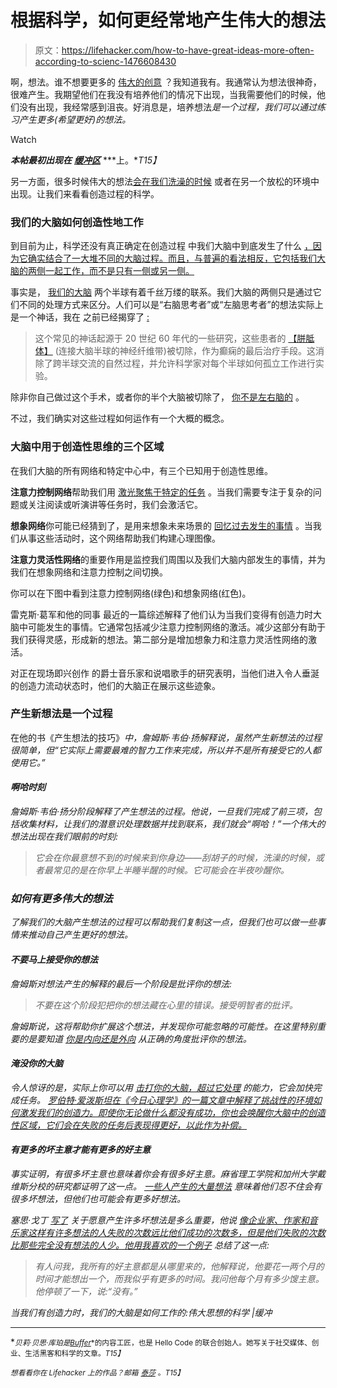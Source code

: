 # 根据科学，如何更经常地产生伟大的想法

> 原文：<https://lifehacker.com/how-to-have-great-ideas-more-often-according-to-scienc-1476608430>

啊，想法。谁不想要更多的 [伟大的创意](http://blog.bufferapp.com/why-we-have-our-best-ideas-in-the-shower-the-science-of-creativity) ？我知道我有。我通常认为想法很神奇，很难产生。我期望他们在我没有培养他们的情况下出现，当我需要他们的时候，他们没有出现，我经常感到沮丧。好消息是，培养想法*是一个过程，我们可以通过练习产生更多(希望更好)的想法。*

Watch

***本帖最初出现在*** [***缓冲区***](http://blog.bufferapp.com/how-to-produce-more-great-ideas-according-to-science) ***上。**T15】*

另一方面，很多时候伟大的想法[会在我们洗澡的时候](http://blog.bufferapp.com/why-we-have-our-best-ideas-in-the-shower-the-science-of-creativity) 或者在另一个放松的环境中出现。让我们来看看创造过程的科学。

### 我们的大脑如何创造性地工作

到目前为止，科学还没有真正确定在创造过程 中我们大脑中到底发生了什么 [，因为它确实结合了一大堆不同的大脑过程。而且，与普遍的看法相反，它包括我们大脑的两侧一起工作，而不是只有一侧或另一侧。](http://blog.bufferapp.com/the-power-of-shutting-down-your-senses-how-to-boost-your-creativity-and-have-a-clear-mind)

事实是， [我们的大脑](https://lifehacker.com/nine-stubborn-brain-myths-that-just-wont-die-debunked-5867049) 两个半球有着千丝万缕的联系。我们大脑的两侧只是通过它们不同的处理方式来区分。人们可以是“右脑思考者”或“左脑思考者”的想法实际上是一个神话，我在 之前已经揭穿了 [:](http://blog.bufferapp.com/introverts-and-extroverts-what-they-are-and-how-to-get-along-with-everyone)

> 这个常见的神话起源于 20 世纪 60 年代的一些研究，这些患者的 [【胼胝体】](http://en.wikipedia.org/wiki/Corpus_callosum) (连接大脑半球的神经纤维带)被切除，作为癫痫的最后治疗手段。这消除了跨半球交流的自然过程，并允许科学家对每个半球如何孤立工作进行实验。

除非你自己做过这个手术，或者你的半个大脑被切除了， [你不是左右脑的](http://blog.bufferapp.com/introverts-and-extroverts-what-they-are-and-how-to-get-along-with-everyone) 。

不过，我们确实对这些过程如何运作有一个大概的概念。

### 大脑中用于创造性思维的三个区域

在我们大脑的所有网络和特定中心中，有三个已知用于创造性思维。

**注意力控制网络**帮助我们用 [激光聚焦于特定的任务](http://blog.bufferapp.com/how-to-focus-better-and-concentrate-better-lessons-from-a-lion-tamer) 。当我们需要专注于复杂的问题或关注阅读或听演讲等任务时，我们会激活它。

**想象网络**你可能已经猜到了，是用来想象未来场景的 [回忆过去发生的事情](http://blog.bufferapp.com/how-to-never-forget-the-name-of-someone-you-just-met-the-science-of-memorization) 。当我们从事这些活动时，这个网络帮助我们构建心理图像。

**注意力灵活性网络**的重要作用是监控我们周围以及我们大脑内部发生的事情，并为我们在想象网络和注意力控制之间切换。

你可以在下图中看到注意力控制网络(绿色)和想象网络(红色)。

雷克斯·葛军和他的同事 最近的一篇综述解释了他们认为当我们变得有创造力时大脑中可能发生的事情。它通常包括减少注意力控制网络的激活。减少这部分有助于我们获得灵感，形成新的想法。第二部分是增加想象力和注意力灵活性网络的激活。

对正在现场即兴创作 的爵士音乐家和说唱歌手的研究表明，当他们进入令人垂涎的创造力流动状态时，他们的大脑正在展示这些迹象。

### 产生新想法是一个过程

在他的书《产生想法的技巧》[](https://www.amazon.com/dp/0071410945?asc_campaign=InlineText&asc_refurl=https://lifehacker.com/how-to-have-great-ideas-more-often-according-to-scienc-1476608430&asc_source=&linkCode=ogi&psc=1&smid=ATVPDKIKX0DER&tag=kinjalifehackerlink-20&th=1)*中，詹姆斯·韦伯·扬解释说，虽然产生新想法的过程很简单，但“它实际上需要最难的智力工作来完成，所以并不是所有接受它的人都使用它。”*

#### *啊哈时刻*

*詹姆斯·韦伯·扬分阶段解释了产生想法的过程。他说，一旦我们完成了前三项，包括收集材料，让我们的潜意识处理数据并找到联系，我们就会“啊哈！”一个伟大的想法出现在我们眼前的时刻:*

> *它会在你最意想不到的时候来到你身边——刮胡子的时候，洗澡的时候，或者最常见的是在你早上半睡半醒的时候。它可能会在半夜吵醒你。*

### *如何有更多伟大的想法*

*了解我们的大脑产生想法的过程可以帮助我们复制这一点，但我们也可以做一些事情来推动自己产生更好的想法。*

#### *不要马上接受你的想法*

*詹姆斯对想法产生的解释的最后一个阶段是批评你的想法:*

> *不要在这个阶段犯把你的想法藏在心里的错误。接受明智者的批评。*

*詹姆斯说，这将帮助你扩展这个想法，并发现你可能忽略的可能性。在这里特别重要的是要知道 [你是内向还是外向](http://blog.bufferapp.com/introverts-and-extroverts-what-they-are-and-how-to-get-along-with-everyone) 从正确的角度批评你的想法。*

#### *淹没你的大脑*

*令人惊讶的是，实际上你可以用 [击打你的大脑，超过它处理](http://blog.bufferapp.com/are-you-too-tired-to-make-good-decisions-the-rise-of-decision-fatigue) 的能力，它会加快完成任务。 [罗伯特·爱泼斯坦在《今日心理学》的一篇文章中解释了挑战性的环境如何激发我们的创造力。即使你无论做什么都没有成功，你也会唤醒你大脑中的创造性区域，它们会在失败的任务后表现得更好，以此作为补偿。](http://blog.bufferapp.com/why-we-have-our-best-ideas-in-the-shower-the-science-of-creativity)*

#### *有更多的坏主意才能有更多的好主意*

*事实证明，有很多坏主意也意味着你会有很多好主意。麻省理工学院和加州大学戴维斯分校的研究都证明了这一点。 [一些人产生的大量想法](http://blog.bufferapp.com/10-surprising-facts-about-how-our-brain-works) 意味着他们忍不住会有很多坏想法，但他们也可能会有更多好想法。*

*塞思·戈丁 [写了](http://sethgodin.typepad.com/seths_blog/2009/12/fear-of-bad-ideas.html) 关于愿意产生许多坏想法是多么重要，他说 [像企业家、作家和音乐家这样有许多想法的人失败的次数远比他们成功的次数多，但是他们失败的次数比那些完全没有想法的人少。他用我喜欢的一个例子](http://blog.bufferapp.com/what-these-successful-entrepreneurs-wish-they-knew-5-years-ago) 总结了这一点:*

> *有人问我，我所有的好主意都是从哪里来的，他解释说，他要花一两个月的时间才能想出一个，而我似乎有更多的时间。我问他每个月有多少馊主意。他停顿了一下，说:“没有。”*

*当我们有创造力时，我们的大脑是如何工作的:伟大思想的科学 |缓冲*

* * *

*<small>*贝莉·贝思·库珀是*</small>[*<small>Buffer</small>*](http://bufferapp.com/)<small>*的内容工匠，也是 Hello Code 的联合创始人。她写关于社交媒体、创业、生活黑客和科学的文章。*T15】</small>*

*<small>*想看看你在 Lifehacker 上的作品？邮箱*</small> [<small>*泰莎*</small>](https://mail.google.com/mail/?view=cm&fs=1&tf=1&to=tessa@lifehacker.com) <small>*。*T15】</small>*